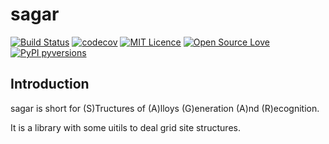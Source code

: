# sagar

[![Build Status](https://travis-ci.org/scut-ccmp/sagar.svg?branch=master)](https://travis-ci.org/scut-ccmp/sagar)
[![codecov](https://codecov.io/gh/unkcpz/sagar/branch/master/graph/badge.svg)](https://codecov.io/gh/unkcpz/sagar)
[![MIT Licence](https://badges.frapsoft.com/os/mit/mit.svg?v=103)](https://opensource.org/licenses/mit-license.php)
[![Open Source Love](https://badges.frapsoft.com/os/v1/open-source.svg?v=103)](https://github.com/ellerbrock/open-source-badges/)
[![PyPI pyversions](https://img.shields.io/pypi/pyversions/ansicolortags.svg)](https://pypi.python.org/pypi/ansicolortags/)

## Introduction
sagar is short for (S)Tructures of (A)lloys (G)eneration (A)nd (R)ecognition.

It is a library with some uitils to deal grid site
 structures.
